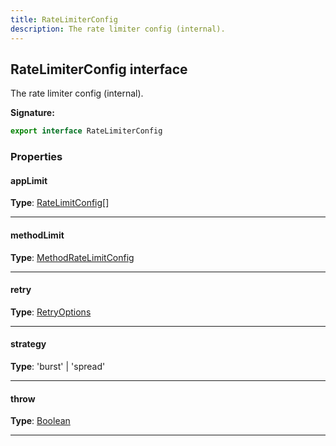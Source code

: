 ```yaml
---
title: RateLimiterConfig
description: The rate limiter config (internal).
---
```


## RateLimiterConfig interface

The rate limiter config (internal).

**Signature:**

```ts
export interface RateLimiterConfig 
```

### Properties

#### appLimit



**Type**: [RateLimitConfig](/api/interfaces/ratelimitconfig)[]

---

#### methodLimit



**Type**: [MethodRateLimitConfig](/api/interfaces/methodratelimitconfig)

---

#### retry



**Type**: [RetryOptions](/api/interfaces/retryoptions)

---

#### strategy



**Type**: 'burst' \| 'spread'

---

#### throw



**Type**: [Boolean](https://developer.mozilla.org/en-US/docs/Web/JavaScript/Reference/Global_Objects/Boolean)

---

